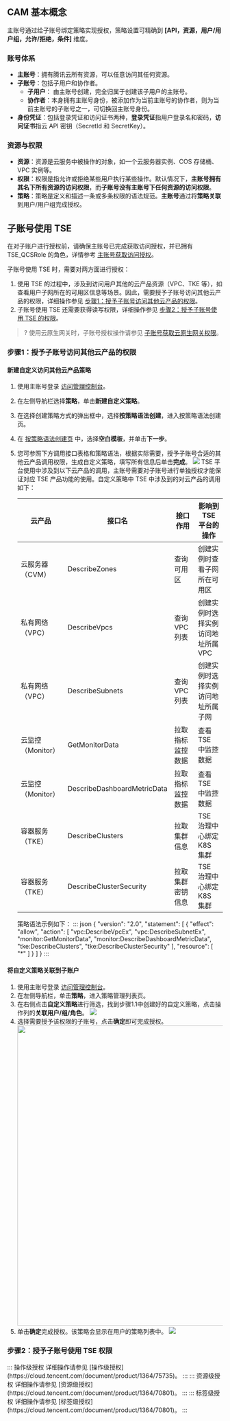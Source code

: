 ## CAM 基本概念

主账号通过给子账号绑定策略实现授权，策略设置可精确到 **[API，资源，用户/用户组，允许/拒绝，条件]** 维度。

### 账号体系

- **主账号**：拥有腾讯云所有资源，可以任意访问其任何资源。
- **子账号**：包括子用户和协作者。
  - **子用户**： 由主账号创建，完全归属于创建该子用户的主账号。
  - **协作者**：本身拥有主账号身份，被添加作为当前主账号的协作者，则为当前主账号的子账号之一，可切换回主账号身份。
- **身份凭证**：包括登录凭证和访问证书两种，**登录凭证**指用户登录名和密码，**访问证书**指云 API 密钥（SecretId 和 SecretKey）。

### 资源与权限

- **资源**：资源是云服务中被操作的对象，如一个云服务器实例、COS 存储桶、VPC 实例等。
- **权限**：权限是指允许或拒绝某些用户执行某些操作。默认情况下，**主账号拥有其名下所有资源的访问权限**，而**子账号没有主账号下任何资源的访问权限**。
- **策略**：策略是定义和描述一条或多条权限的语法规范。**主账号**通过将**策略关联**到用户/用户组完成授权。



## 子账号使用 TSE

在对子账户进行授权前，请确保主账号已完成获取访问授权，并已拥有 TSE_QCSRole 的角色，详情参考 [主账号获取访问授权](https://cloud.tencent.com/document/product/649/16869)。

子账号使用 TSE 时，需要对两方面进行授权：

1. 使用 TSE 的过程中，涉及到访问用户其他的云产品资源（VPC、TKE 等），如查看用户子网所在的可用区信息等场景。因此，需要授予子账号访问其他云产品的权限，详细操作参见 [步骤1：授予子账号访问其他云产品的权限](#step1)。
2. 子账号使用 TSE 还需要获得读写权限，详细操作参见 [步骤2：授予子账号使用 TSE 的权限](#step2)。

>? 使用云原生网关时，子账号授权操作请参见 [子账号获取云原生网关权限](https://cloud.tencent.com/document/product/1364/72786)。



[](id:step1)

### 步骤1：授予子账号访问其他云产品的权限

#### 新建自定义访问其他云产品策略

1. 使用主账号登录 [访问管理控制台](https://console.cloud.tencent.com/cam)。

2. 在左侧导航栏选择**策略**，单击**新建自定义策略**。

3. 在选择创建策略方式的弹出框中，选择**按策略语法创建**，进入按策略语法创建页。

4. 在 [按策略语法创建页](https://console.cloud.tencent.com/cam/policy/createV2) 中，选择**空白模板**，并单击**下一步**。

5. 您可参照下方调用接口表格和策略语法，根据实际需要，授予子账号合适的其他云产品调用权限，生成自定义策略，填写所有信息后单击**完成**。
   <img src="https://qcloudimg.tencent-cloud.cn/raw/a00b7bfbb82ad3ca43d73ff1b09988a7.jpg">
   TSE 平台使用中涉及到以下云产品的调用，主账号需要对子账号进行单独授权才能保证对应 TSE 产品功能的使用。自定义策略中 TSE 中涉及到的对云产品的调用如下：[](id:msg)

   | 云产品            | 接口名                      | 接口作用         | 影响到 TSE 平台的操作              |
   | ----------------- | --------------------------- | ---------------- | ---------------------------------- |
   | 云服务器（CVM）   | DescribeZones               | 查询可用区       | 创建实例时查看子网所在可用区       |
   | 私有网络（VPC）   | DescribeVpcs                | 查询 VPC 列表    | 创建实例时选择实例访问地址所属 VPC |
   | 私有网络（VPC）   | DescribeSubnets             | 查询 VPC 列表    | 创建实例时选择实例访问地址所属子网 |
   | 云监控（Monitor） | GetMonitorData              | 拉取指标监控数据 | 查看 TSE 中监控数据                |
   | 云监控（Monitor） | DescribeDashboardMetricData | 拉取指标监控数据 | 查看 TSE 中监控数据                |
   | 容器服务（TKE）   | DescribeClusters            | 拉取集群信息     | TSE 治理中心绑定 K8S 集群          |
   | 容器服务（TKE）   | DescribeClusterSecurity     | 拉取集群密钥信息 | TSE 治理中心绑定 K8S 集群          |

   策略语法示例如下：
   <dx-codeblock>
   :::  json
   {
     "version": "2.0",
     "statement": [
       {
         "effect": "allow",
         "action": [
           "vpc:DescribeVpcEx",
           "vpc:DescribeSubnetEx",
           "monitor:GetMonitorData",
           "monitor:DescribeDashboardMetricData",
           "tke:DescribeClusters",
           "tke:DescribeClusterSecurity"
         ],
         "resource": [
           "*"
         ]
       }
     ]
   }
   :::
   </dx-codeblock>

#### 将自定义策略关联到子账户

1. 使用主账号登录 [访问管理控制台](https://console.cloud.tencent.com/cam)。
2. 在左侧导航栏，单击**策略**，进入策略管理列表页。
3. 在右侧点击**自定义策略**进行筛选，找到步骤1.1中创建好的自定义策略，点击操作列的**关联用户/组/角色**。
   ![](https://qcloudimg.tencent-cloud.cn/raw/cac57000257d960e6f34b01b732b36c7.jpg)
4. 选择需要授予该权限的子账号，点击**确定**即可完成授权。
   <img src="https://qcloudimg.tencent-cloud.cn/raw/4012ea11ccdabf42ef2bf973514fd21a.png" width=700px>  
5. 单击**确定**完成授权。该策略会显示在用户的策略列表中。
   ![](https://qcloudimg.tencent-cloud.cn/raw/afc708af2fede59d2f16af998defe9f8.png)

[](id:step2)

### 步骤2：授予子账号使用 TSE 权限

<dx-tabs>
::: 操作级授权
详细操作请参见 [操作级授权](https://cloud.tencent.com/document/product/1364/75735)。
:::
::: 资源级授权
详细操作请参见 [资源级授权](https://cloud.tencent.com/document/product/1364/70801)。
:::
::: 标签级授权
详细操作请参见 [标签级授权](https://cloud.tencent.com/document/product/1364/70801)。
:::

</dx-tabs>
